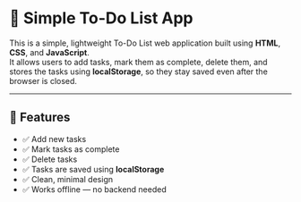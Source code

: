 # 📝 Simple To-Do List App

This is a simple, lightweight To-Do List web application built using **HTML**, **CSS**, and **JavaScript**.  
It allows users to add tasks, mark them as complete, delete them, and stores the tasks using **localStorage**, so they stay saved even after the browser is closed.

---

## 🚀 Features

- ✅ Add new tasks
- ✅ Mark tasks as complete
- ✅ Delete tasks
- ✅ Tasks are saved using **localStorage**
- ✅ Clean, minimal design
- ✅ Works offline — no backend needed
